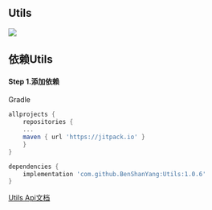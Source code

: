 ## Utils
[![](https://www.jitpack.io/v/BenShanYang/Utils.svg)](https://www.jitpack.io/#BenShanYang/Utils)


## 依赖Utils

#### Step 1.添加依赖
Gradle 
```groovy
allprojects {
    repositories {
	...
	maven { url 'https://jitpack.io' }
    }
}
```

```groovy
dependencies {
    implementation 'com.github.BenShanYang:Utils:1.0.6'
}
```

[Utils Api文档](https://github.com/BenShanYang/JavaDoc)
